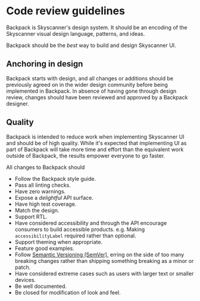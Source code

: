 # Code review guidelines

Backpack is Skyscanner's design system. It should be an encoding of the Skyscanner visual design language, patterns, and ideas.

Backpack should be the *best* way to build and design Skyscanner UI.

## Anchoring in design

Backpack starts with design, and all changes or additions should be previously agreed on in the wider design community before being implemented in Backpack. In absence of having gone through design review, changes should have been reviewed and approved by a Backpack designer.

## Quality

Backpack is intended to reduce work when implementing Skyscanner UI and should be of high quality. While it's expected that implementing UI as part of Backpack will take more time and effort than the equivalent work outside of Backpack, the results empower everyone to go faster.

All changes to Backpack should

+ Follow the Backpack style guide.
+ Pass all linting checks.
+ Have zero warnings.
+ Expose a _delightful_ API surface.
+ Have high test coverage.
+ Match the design.
+ Support RTL.
+ Have considered accessibility and through the API encourage consumers to build accessible products. e.g. Making `accessibilityLabel` required rather than optional.
+ Support theming when appropriate.
+ Feature good examples.
+ Follow [Semantic Versioning (SemVer)](https://semver.org/), erring on the side of too many breaking changes rather than shipping something breaking as a minor or patch.
+ Have considered extreme cases such as users with larger text or smaller devices.
+ Be well documented.
+ Be closed for modification of look and feel.
